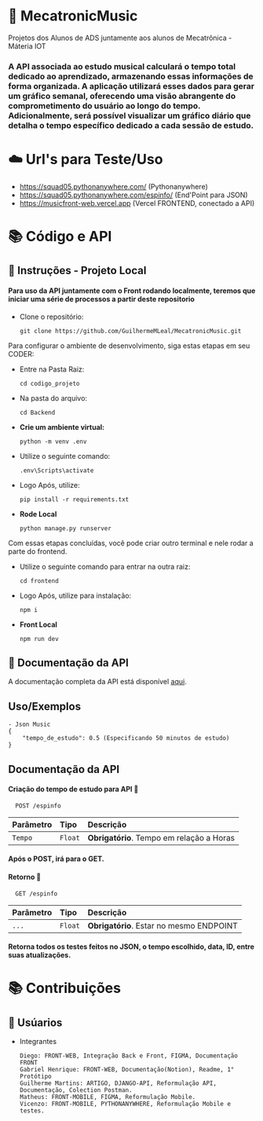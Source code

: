 # 🎷 MecatronicMusic
Projetos dos Alunos de ADS juntamente aos alunos de Mecatrônica - Máteria IOT
### A API associada ao estudo musical calculará o tempo total dedicado ao aprendizado, armazenando essas informações de forma organizada. A aplicação utilizará esses dados para gerar um gráfico semanal, oferecendo uma visão abrangente do comprometimento do usuário ao longo do tempo. Adicionalmente, será possível visualizar um gráfico diário que detalha o tempo específico dedicado a cada sessão de estudo.

# ☁️ Url's para Teste/Uso
- https://squad05.pythonanywhere.com/ (Pythonanywhere)
- https://squad05.pythonanywhere.com/espinfo/ (End'Point para JSON)
- https://musicfront-web.vercel.app (Vercel FRONTEND, conectado a API)
# 📚 Código e API



## 🔧 Instruções - Projeto Local
#### Para uso da API juntamente com o Front rodando localmente, teremos que iniciar uma série de processos a partir deste repositorio

-  Clone o repositório:

   ```
   git clone https://github.com/GuilhermeMLeal/MecatronicMusic.git
    ```


Para configurar o ambiente de desenvolvimento, siga estas etapas em seu CODER:
- Entre na Pasta Raiz:

    ```
    cd codigo_projeto
    ```
- Na pasta do arquivo:

    ```
    cd Backend
    ```

-   **Crie um ambiente virtual:**

    ```
    python -m venv .env 
    ```

- Utilize o seguinte comando:

    ```
    .env\Scripts\activate
    ```

-  Logo Após, utilize:

    ```
    pip install -r requirements.txt
    ```

- **Rode Local**
    ```
    python manage.py runserver
    ```


Com essas etapas concluídas, você pode criar outro terminal e nele rodar a parte do frontend.

- Utilize o seguinte comando para entrar na outra raiz:

    ```
    cd frontend
    ```

-  Logo Após, utilize para instalação:

    ```
    npm i
    ```

- **Front Local**
    ```
    npm run dev
    ```


## 📄 Documentação da API

A documentação completa da API está disponível [aqui](https://www.notion.so/INTEGRA-O-IT_IA-ADS-f83b1f2e89bb4ec6ab7280778c114bc4?pvs=4).

## Uso/Exemplos

```
- Json Music
{
    "tempo_de_estudo": 0.5 (Especificando 50 minutos de estudo)
}
```


## Documentação da API

#### Criação do tempo de estudo para API 🔽

```http
  POST /espinfo
```

| Parâmetro   | Tipo       | Descrição                           |
| :---------- | :--------- | :---------------------------------- |
| `Tempo` | `Float` | **Obrigatório**. Tempo em relação a Horas  |

#### Após o POST, irá para o GET.

#### Retorno 🔽

```http
  GET /espinfo
```

| Parâmetro   | Tipo       | Descrição                                   |
| :---------- | :--------- | :------------------------------------------ |
| `...`      | `Float` | **Obrigatório**. Estar no mesmo ENDPOINT |

#### Retorna todos os testes feitos no JSON, o tempo escolhido, data, ID, entre suas atualizações.



# 📚 Contribuições

## 👫 Usúarios

-  Integrantes

   ```
   Diego: FRONT-WEB, Integração Back e Front, FIGMA, Documentação FRONT
   Gabriel Henrique: FRONT-WEB, Documentação(Notion), Readme, 1° Protótipo
   Guilherme Martins: ARTIGO, DJANGO-API, Reformulação API, Documentação, Colection Postman.
   Matheus: FRONT-MOBILE, FIGMA, Reformulação Mobile.
   Vicenzo: FRONT-MOBILE, PYTHONANYWHERE, Reformulação Mobile e testes.
    ```
